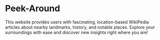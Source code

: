 # Peek-Around
This website provides users with fascinating, location-based WikiPedia articles about nearby landmarks, history, and notable places. Explore your surroundings with ease and discover new insights right where you are!
